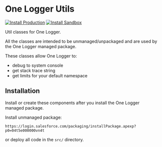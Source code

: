 # One Logger Utils

[![Install Production](https://img.shields.io/badge/Unmanaged%20Package-Install%20Production-cyan)](https://login.salesforce.com/packaging/installPackage.apexp?p0=04t5e000000vn4t)
[![Install Sandbox](https://img.shields.io/badge/Unmanaged%20Package-Install%20Sandbox-cyan)](https://test.salesforce.com/packaging/installPackage.apexp?p0=04t5e000000vn4t)


Util classes for One Logger.

All the classes are intended to be unmanaged/unpackaged and are used by the One Logger managed package.

These classes allow One Logger to:
* debug to system console
* get stack trace string
* get limits for your default namespace

## Installation
Install or create these components after you install the One Logger managed package.

Install unmanaged package:
```shell
https://login.salesforce.com/packaging/installPackage.apexp?p0=04t5e000000vn4t
```
or deploy all code in the `src/` directory.